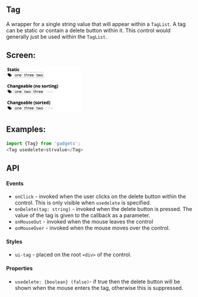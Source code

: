 <a name="module_Tag"></a>

## Tag
A wrapper for a single string value that will appear within a `TagList`.
A tag can be static or contain a delete button within it.  This control
would generally just be used within the `TagList`.

## Screen:
<img src="https://github.com/jmquigley/gadgets/blob/master/images/tagList.png" width="40%" />

## Examples:

```javascript
import {Tag} from 'gadgets';
<Tag usedelete>strvalue</Tag>
```

## API
#### Events
- `onClick` - invoked when the user clicks on the delete button within the
control.  This is only visible when `usedelete` is specified.
- `onDelete(tag: string)` - invoked when the delete button is pressed.  The
value of the tag is given to the callback as a parameter.
- `onMouseOut` - invoked when the mouse leaves the control
- `onMouseOver` - invoked when the mouse moves over the control.

#### Styles
- `ui-tag` - placed on the root `<div>` of the control.

#### Properties
- `usedelete: {boolean} (false)`- if true then the delete button will be
shown when the mouse enters the tag, otherwise this is suppressed.

